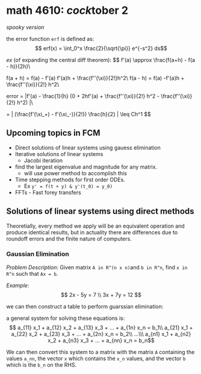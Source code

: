<script
  src="https://cdn.mathjax.org/mathjax/latest/MathJax.js?config=TeX-AMS-MML_HTMLorMML"
  type="text/javascript">
</script>

# math 4610: *cock*tober 2
*spooky version*

the error function `erf` is defined as:
$$ erf(x) = \int_0^x \frac{2}{\sqrt{\pi}} e^{-s^2} ds$$

*ex* (of expanding the central diff theorem): 
$$
f'(a) \approx \frac{f(a+h) - f(a - h)}{2h}\\

f(a + h) = f(a) - f'(a) f'(a)h + \frac{f''(\xi)}{2!}h^2\\
f(a - h) = f(a) -f'(a)h + \frac{f''(\xi)}{2!} h^2\\

error = |f'(a) - \frac{1}{h} (0 + 2hf'(a) + \frac{f''(\xi)}{2!} h^2 - \frac{f''(\xi)}{2!} h^2) |\\

= | (\frac{f'(\xi_+) - f'(\xi_-)}{2!}) \frac{h}{2}  | \leq Ch^1
$$


## Upcoming topics in FCM
*   Direct solutions of linear systems using gauess elimination
*   Iterative solutions of linear systems
    *   Jacobi iteration
*   find the largest eigenvalue and magnitude for any matrix.
    *   will use power method to accomplish this
*   Time stepping methods for first order ODEs.
    *   Ex `y' = f(t + y) & y'(t_0) = y_0)`
*   FFTs - Fast forey transfers


## Solutions of linear systems using direct methods

Theoretially, every method we apply will be an equivalent operation and produce identical results, but in actuality there are differences due to roundoff errors and the finite nature of computers.

### Gaussian Elimination

*Problem Description*: Given matrix `A in R^(n x n)`and `b in R^n`, find `x in R^n` such that `Ax = b`.

*Example*: 
$$ 2x - 5y = 7 \\ 3x + 7y = 12 $$

we can then construct a table to perform guarssian elimination:



a general system for solving these equations is:
$$ a_{11} x_1 + a_{12} x_2 + a_{13} x_3 + ... + a_{1n} x_n = b_1\\ a_{21} x_1 + a_{22} x_2 + a_{23} x_3 + ... + a_{2n} x_n = b_2\\ ...\\\
a_{n1} x_1 + a_{n2} x_2 + a_{n3} x_3 + ... + a_{nn} x_n = b_n$$

We can then convert this system to a matrix with the matrix `A` containing the values `a_nn`, the vector `x` which contains the `x_n` values, and the vector `b` which is the `b_n` on the RHS.

